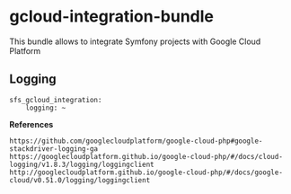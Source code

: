 # gcloud-integration-bundle

This bundle allows to integrate Symfony projects with Google Cloud Platform

## Logging

    sfs_gcloud_integration:
        logging: ~
        
**References**

    https://github.com/googlecloudplatform/google-cloud-php#google-stackdriver-logging-ga
    https://googlecloudplatform.github.io/google-cloud-php/#/docs/cloud-logging/v1.8.3/logging/loggingclient
    http://googlecloudplatform.github.io/google-cloud-php/#/docs/google-cloud/v0.51.0/logging/loggingclient
